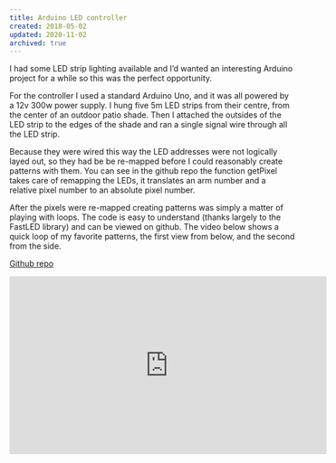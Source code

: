 ```yaml
---
title: Arduino LED controller
created: 2018-05-02
updated: 2020-11-02
archived: true
---
```


I had some LED strip lighting available and I’d wanted an interesting Arduino project for a while so this was the perfect opportunity.

For the controller I used a standard Arduino Uno, and it was all powered by a 12v 300w power supply. I hung five 5m LED strips from their centre, from the center of an outdoor patio shade. Then I attached the outsides of the LED strip to the edges of the shade and ran a single signal wire through all the LED strip.

Because they were wired this way the LED addresses were not logically layed out, so they had be be re-mapped before I could reasonably create patterns with them. You can see in the github repo the function getPixel takes care of remapping the LEDs, it translates an arm number and a relative pixel number to an absolute pixel number.

After the pixels were re-mapped creating patterns was simply a matter of playing with loops. The code is easy to understand (thanks largely to the FastLED library) and can be viewed on github. The video below shows a quick loop of my favorite patterns, the first view from below, and the second from the side.

[Github repo](https://github.com/jay-aye-see-kay/LED_10_arm_show/blob/master/LED_Show_10arm.ino)

<iframe width="560" height="315" src="https://www.youtube-nocookie.com/embed/dSxiomgX4mY" frameborder="0" allow="accelerometer; autoplay; clipboard-write; encrypted-media; gyroscope; picture-in-picture" allowfullscreen></iframe>
